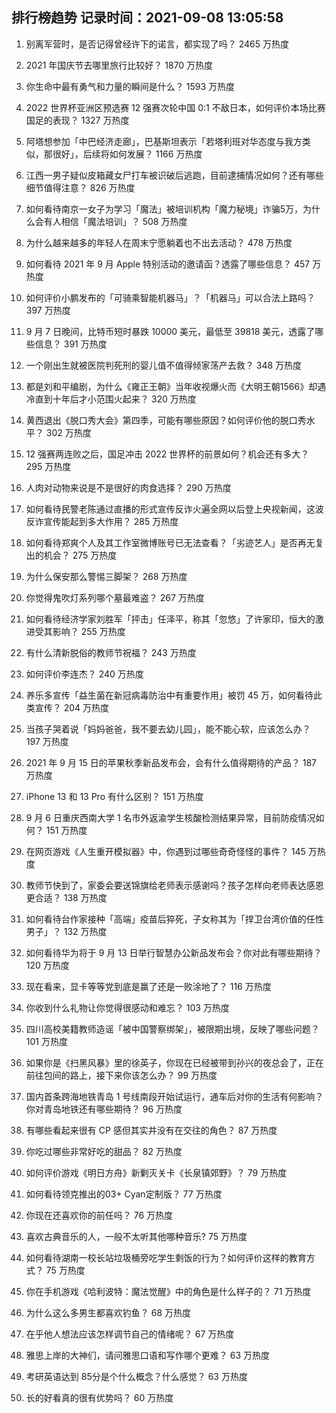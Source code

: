 
## 排行榜趋势 记录时间：2021-09-08 13:05:58
  
  1. 别离军营时，是否记得曾经许下的诺言，都实现了吗？ 2465 万热度
    
  2. 2021 年国庆节去哪里旅行比较好？ 1870 万热度
    
  3. 你生命中最有勇气和力量的瞬间是什么？ 1593 万热度
    
  4. 2022 世界杯亚洲区预选赛 12 强赛次轮中国 0:1 不敌日本，如何评价本场比赛国足的表现？ 1327 万热度
    
  5. 阿塔想参加「中巴经济走廊」，巴基斯坦表示「若塔利班对华态度与我方类似，那很好」，后续将如何发展？ 1166 万热度
    
  6. 江西一男子疑似皮箱藏女尸打车被识破后逃跑，目前逮捕情况如何？还有哪些细节值得注意？ 826 万热度
    
  7. 如何看待南京一女子为学习「魔法」被培训机构「魔力秘境」诈骗5万，为什么会有人相信「魔法培训」？ 508 万热度
    
  8. 为什么越来越多的年轻人在周末宁愿躺着也不出去活动？ 478 万热度
    
  9. 如何看待 2021 年 9 月 Apple 特别活动的邀请函？透露了哪些信息？ 457 万热度
    
  10. 如何评价小鹏发布的「可骑乘智能机器马」？「机器马」可以合法上路吗？ 397 万热度
    
  11. 9 月 7 日晚间，比特币短时暴跌 10000 美元，最低至  39818 美元，透露了哪些信息？ 391 万热度
    
  12. 一个刚出生就被医院判死刑的婴儿值不值得倾家荡产去救？ 348 万热度
    
  13. 都是刘和平编剧，为什么《雍正王朝》当年收视爆火而《大明王朝1566》却遇冷直到十年后才小范围火起来？ 320 万热度
    
  14. 黄西退出《脱口秀大会》第四季，可能有哪些原因？如何评价他的脱口秀水平？ 302 万热度
    
  15. 12 强赛两连败之后，国足冲击 2022 世界杯的前景如何？机会还有多大？ 295 万热度
    
  16. 人肉对动物来说是不是很好的肉食选择？ 290 万热度
    
  17. 如何看待民警老陈通过直播的形式宣传反诈火遍全网以后登上央视新闻，这波反诈宣传能起到多大作用？ 285 万热度
    
  18. 如何看待郑爽个人及其工作室微博账号已无法查看？「劣迹艺人」是否再无复出的机会？ 275 万热度
    
  19. 为什么保安那么警惕三脚架？ 268 万热度
    
  20. 你觉得鬼吹灯系列哪个墓最难盗？ 267 万热度
    
  21. 如何看待经济学家刘胜军「抨击」任泽平，称其「忽悠」了许家印，恒大的激进受其影响？ 255 万热度
    
  22. 有什么清新脱俗的教师节祝福？ 243 万热度
    
  23. 如何评价李连杰？ 240 万热度
    
  24. 养乐多宣传「益生菌在新冠病毒防治中有重要作用」被罚 45 万，如何看待此类宣传？ 204 万热度
    
  25. 当孩子哭着说「妈妈爸爸，我不要去幼儿园」，能不能心软，应该怎么办？ 197 万热度
    
  26. 2021 年 9 月 15 日的苹果秋季新品发布会，会有什么值得期待的产品？ 187 万热度
    
  27. iPhone 13 和 13 Pro 有什么区别？ 151 万热度
    
  28. 9 月 6 日重庆西南大学 1 名市外返渝学生核酸检测结果异常，目前防疫情况如何？ 151 万热度
    
  29. 在网页游戏《人生重开模拟器》中，你遇到过哪些奇奇怪怪的事件？ 145 万热度
    
  30. 教师节快到了，家委会要送锦旗给老师表示感谢吗？孩子怎样向老师表达感恩更合适？ 138 万热度
    
  31. 如何看待台作家接种「高端」疫苗后猝死，子女称其为「捍卫台湾价值的任性男子」？ 132 万热度
    
  32. 如何看待华为将于 9 月 13 日举行智慧办公新品发布会？你对此有哪些期待？ 120 万热度
    
  33. 现在看来，显卡等等党到底是赢了还是一败涂地了？ 116 万热度
    
  34. 你收到什么礼物让你觉得很感动和难忘？ 103 万热度
    
  35. 四川高校美籍教师造谣「被中国警察绑架」，被限期出境，反映了哪些问题？ 101 万热度
    
  36. 如果你是《扫黑风暴》里的徐英子，你现在已经被带到孙兴的夜总会了，正在前往包间的路上，接下来你该怎么办？ 99 万热度
    
  37. 国内首条跨海地铁青岛 1 号线南段开始试运行，通车后对你的生活有何影响？你对青岛地铁还有哪些期待？ 96 万热度
    
  38. 有哪些看起来很有 CP 感但其实并没有在交往的角色？ 87 万热度
    
  39. 你吃过哪些非常好吃的甜品？ 82 万热度
    
  40. 如何评价游戏《明日方舟》新剿灭关卡《长泉镇郊野》？ 79 万热度
    
  41. 如何看待领克推出的03+ Cyan定制版？ 77 万热度
    
  42. 你现在还喜欢你的前任吗？ 76 万热度
    
  43. 喜欢古典音乐的人，一般不太听其他哪种音乐? 75 万热度
    
  44. 如何看待湖南一校长站垃圾桶旁吃学生剩饭的行为？如何评价这样的教育方式？ 75 万热度
    
  45. 你在手机游戏《哈利波特：魔法觉醒》中的角色是什么样子的？ 71 万热度
    
  46. 为什么这么多男生都喜欢钓鱼？ 68 万热度
    
  47. 在乎他人想法应该怎样调节自己的情绪呢？ 67 万热度
    
  48. 雅思上岸的大神们，请问雅思口语和写作哪个更难？ 63 万热度
    
  49. 考研英语达到 85分是个什么概念？什么感觉？ 63 万热度
    
  50. 长的好看真的很有优势吗？ 60 万热度
    